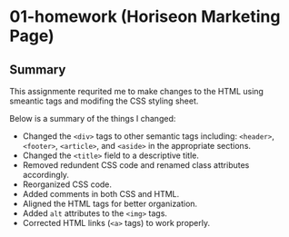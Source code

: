 # 01-homework (Horiseon Marketing Page)

## Summary
This assignmente requrited me to make changes to the HTML using smeantic tags and modifing the CSS styling sheet.


Below is a summary of the things I changed:

* Changed the `<div>` tags to other semantic tags including: `<header>`, `<footer>`, `<article>`, and `<aside>` in the appropriate sections.
* Changed the `<title>` field to a descriptive title.
* Removed redundent CSS code and renamed class attributes accordingly.
* Reorganized CSS code.
* Added comments in both CSS and HTML.
* Aligned the HTML tags for better organization.
* Added `alt` attributes to the `<img>` tags.
* Corrected HTML links (`<a>` tags) to work properly.




